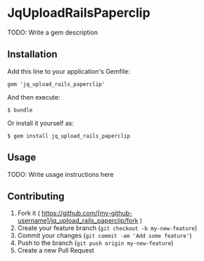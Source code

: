 # JqUploadRailsPaperclip

TODO: Write a gem description

## Installation

Add this line to your application's Gemfile:

    gem 'jq_upload_rails_paperclip'

And then execute:

    $ bundle

Or install it yourself as:

    $ gem install jq_upload_rails_paperclip

## Usage

TODO: Write usage instructions here

## Contributing

1. Fork it ( https://github.com/[my-github-username]/jq_upload_rails_paperclip/fork )
2. Create your feature branch (`git checkout -b my-new-feature`)
3. Commit your changes (`git commit -am 'Add some feature'`)
4. Push to the branch (`git push origin my-new-feature`)
5. Create a new Pull Request
